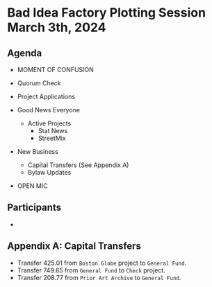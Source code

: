 # Bad Idea Factory Plotting Session March 3th, 2024

## Agenda

* MOMENT OF CONFUSION

* Quorum Check

* Project Applications

* Good News Everyone
    - Active Projects
        + Stat News
        + StreetMix

* New Business
    - Capital Transfers (See Appendix A)
    - Bylaw Updates


* OPEN MIC


## Participants
-

## Appendix A: Capital Transfers
* Transfer 425.01 from `Boston Globe` project to `General Fund`.
* Transfer 749.65 from `General Fund` to `Check` project.
* Transfer 208.77 from `Prior Art Archive` to `General Fund`.
